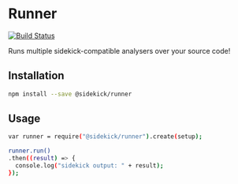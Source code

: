 # Runner

[![Build Status](https://travis-ci.org/sidekickcode/sidekick-runner.svg?branch=master)](https://travis-ci.org/sidekickcode/sidekick-runner)

Runs multiple sidekick-compatible analysers over your source code!

## Installation

```sh
npm install --save @sidekick/runner
```

## Usage

```sh
var runner = require("@sidekick/runner").create(setup);

runner.run()
.then((result) => {
  console.log("sidekick output: " + result);
});
```

